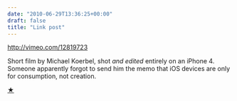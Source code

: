 ```yaml
---
date: "2010-06-29T13:36:25+00:00"
draft: false
title: "Link post"
---
```

http://vimeo.com/12819723



Short film by Michael Koerbel, shot _and edited_ entirely on an iPhone 4. Someone apparently forgot to send him the memo that iOS devices are only for consumption, not creation.

[ ★ ](http://daringfireball.net/linked/2010/06/28/apple-of-my-eye "Permanent link to ‘‘Apple of My Eye’’" )
